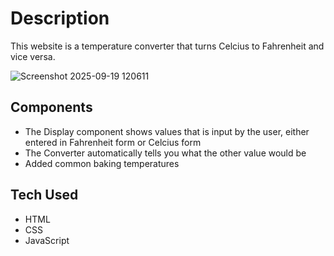 # Description
This website is a temperature converter that turns Celcius to Fahrenheit and vice versa.

![Screenshot 2025-09-19 120611](https://github.com/user-attachments/assets/19ae7b30-f9f9-4e64-89a4-bff5deb0ebbc)


## Components
- The Display component shows values that is input by the user, either entered in Fahrenheit form or Celcius form 
- The Converter automatically tells you what the other value would be
- Added common baking temperatures

## Tech Used
- HTML
- CSS
- JavaScript
